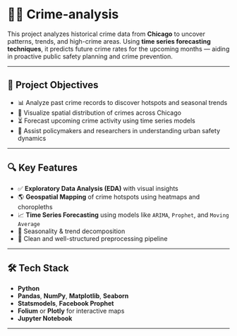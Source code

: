 # 🕵️‍♀️ Crime-analysis

This project analyzes historical crime data from **Chicago** to uncover patterns, trends, and high-crime areas. Using **time series forecasting techniques**, it predicts future crime rates for the upcoming months — aiding in proactive public safety planning and crime prevention.

---

## 📌 Project Objectives

- 📊 Analyze past crime records to discover hotspots and seasonal trends
- 🧭 Visualize spatial distribution of crimes across Chicago
- ⏳ Forecast upcoming crime activity using time series models
- 🎯 Assist policymakers and researchers in understanding urban safety dynamics

---

## 🔍 Key Features

- ✅ **Exploratory Data Analysis (EDA)** with visual insights
- 🌎 **Geospatial Mapping** of crime hotspots using heatmaps and choropleths
- 📈 **Time Series Forecasting** using models like `ARIMA`, `Prophet`, and `Moving Average`
- 📅 Seasonality & trend decomposition
- 🧼 Clean and well-structured preprocessing pipeline

---

## 🛠 Tech Stack

- **Python**
- **Pandas**, **NumPy**, **Matplotlib**, **Seaborn**
- **Statsmodels**, **Facebook Prophet**
- **Folium** or **Plotly** for interactive maps
- **Jupyter Notebook**

---

